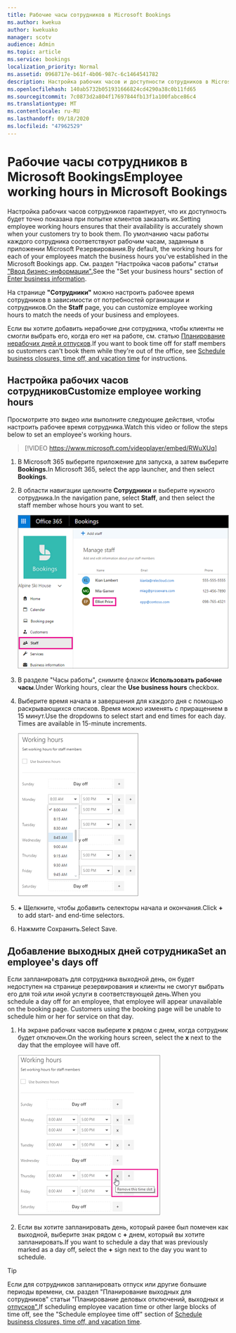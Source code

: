 ```yaml
---
title: Рабочие часы сотрудников в Microsoft Bookings
ms.author: kwekua
author: kwekuako
manager: scotv
audience: Admin
ms.topic: article
ms.service: bookings
localization_priority: Normal
ms.assetid: 0968717e-b61f-4b06-987c-6c1464541782
description: Настройка рабочих часов и доступности сотрудников в Microsoft Bookings.
ms.openlocfilehash: 140ab5732b051931666824cd4290a38c0b11fd65
ms.sourcegitcommit: 7c0873d2a804f17697844fb13f1a100fabce86c4
ms.translationtype: MT
ms.contentlocale: ru-RU
ms.lasthandoff: 09/18/2020
ms.locfileid: "47962529"
---
```

# <a name="employee-working-hours-in-microsoft-bookings"></a><span data-ttu-id="ccb6c-103">Рабочие часы сотрудников в Microsoft Bookings</span><span class="sxs-lookup"><span data-stu-id="ccb6c-103">Employee working hours in Microsoft Bookings</span></span>

<span data-ttu-id="ccb6c-104">Настройка рабочих часов сотрудников гарантирует, что их доступность будет точно показана при попытке клиентов заказать их.</span><span class="sxs-lookup"><span data-stu-id="ccb6c-104">Setting employee working hours ensures that their availability is accurately shown when your customers try to book them.</span></span> <span data-ttu-id="ccb6c-105">По умолчанию часы работы каждого сотрудника соответствуют рабочим часам, заданным в приложении Microsoft Резервирования.</span><span class="sxs-lookup"><span data-stu-id="ccb6c-105">By default, the working hours for each of your employees match the business hours you've established in the Microsoft Bookings app.</span></span> <span data-ttu-id="ccb6c-106">См. раздел "Настройка часов работы" статьи ["Ввод бизнес-информации".](enter-business-information.md#set-your-business-hours)</span><span class="sxs-lookup"><span data-stu-id="ccb6c-106">See the "Set your business hours" section of [Enter business information](enter-business-information.md#set-your-business-hours).</span></span>

<span data-ttu-id="ccb6c-107">На странице **"Сотрудники"** можно настроить рабочее время сотрудников в зависимости от потребностей организации и сотрудников.</span><span class="sxs-lookup"><span data-stu-id="ccb6c-107">On the **Staff** page, you can customize employee working hours to match the needs of your business and employees.</span></span>

<span data-ttu-id="ccb6c-108">Если вы хотите добавить нерабочие дни сотрудника, чтобы клиенты не смогли выбрать его, когда его нет на работе, см. статью [Планирование нерабочих дней и отпусков](schedule-closures-time-off-vacation.md).</span><span class="sxs-lookup"><span data-stu-id="ccb6c-108">If you want to book time off for staff members so customers can't book them while they're out of the office, see [Schedule business closures, time off, and vacation time](schedule-closures-time-off-vacation.md) for instructions.</span></span>

## <a name="customize-employee-working-hours"></a><span data-ttu-id="ccb6c-109">Настройка рабочих часов сотрудников</span><span class="sxs-lookup"><span data-stu-id="ccb6c-109">Customize employee working hours</span></span>

<span data-ttu-id="ccb6c-110">Просмотрите это видео или выполните следующие действия, чтобы настроить рабочее время сотрудника.</span><span class="sxs-lookup"><span data-stu-id="ccb6c-110">Watch this video or follow the steps below to set an employee's working hours.</span></span>

> [!VIDEO https://www.microsoft.com/videoplayer/embed/RWuXUq]

1. <span data-ttu-id="ccb6c-111">В Microsoft 365 выберите приложение для запуска, а затем выберите **Bookings.**</span><span class="sxs-lookup"><span data-stu-id="ccb6c-111">In Microsoft 365, select the app launcher, and then select **Bookings**.</span></span>

1. <span data-ttu-id="ccb6c-112">В области навигации щелкните **Сотрудники** и выберите нужного сотрудника.</span><span class="sxs-lookup"><span data-stu-id="ccb6c-112">In the navigation pane, select **Staff**, and then select the staff member whose hours you want to set.</span></span>

   ![Изображение экрана сотрудников Bookings с выделенным именем](../media/bookings-staff-name-highlight.png)

1. <span data-ttu-id="ccb6c-114">В разделе "Часы работы", снимите флажок **Использовать рабочие часы**.</span><span class="sxs-lookup"><span data-stu-id="ccb6c-114">Under Working hours, clear the **Use business hours** checkbox.</span></span>

1. <span data-ttu-id="ccb6c-p102">Выберите время начала и завершения для каждого дня с помощью раскрывающихся списков. Время можно изменять с приращением в 15 минут.</span><span class="sxs-lookup"><span data-stu-id="ccb6c-p102">Use the dropdowns to select start and end times for each day. Times are available in 15-minute increments.</span></span>

   ![Изображение экрана рабочего времени сотрудников Bookings](../media/bookings-staff-hours.png)

1. <span data-ttu-id="ccb6c-118">**+** Щелкните, чтобы добавить селекторы начала и окончания.</span><span class="sxs-lookup"><span data-stu-id="ccb6c-118">Click **+** to add start- and end-time selectors.</span></span>

1. <span data-ttu-id="ccb6c-119">Нажмите Сохранить.</span><span class="sxs-lookup"><span data-stu-id="ccb6c-119">Select Save.</span></span>

## <a name="set-an-employees-days-off"></a><span data-ttu-id="ccb6c-120">Добавление выходных дней сотрудника</span><span class="sxs-lookup"><span data-stu-id="ccb6c-120">Set an employee's days off</span></span>

<span data-ttu-id="ccb6c-p103">Если запланировать для сотрудника выходной день, он будет недоступен на странице резервирования и клиенты не смогут выбрать его для той или иной услуги в соответствующей день.</span><span class="sxs-lookup"><span data-stu-id="ccb6c-p103">When you schedule a day off for an employee, that employee will appear unavailable on the booking page. Customers using the booking page will be unable to schedule him or her for service on that day.</span></span>

1. <span data-ttu-id="ccb6c-123">На экране рабочих часов выберите **x** рядом с днем, когда сотрудник будет отключен.</span><span class="sxs-lookup"><span data-stu-id="ccb6c-123">On the working hours screen, select the **x** next to the day that the employee will have off.</span></span>

   ![Изображение экрана рабочего времени сотрудников Bookings с кнопкой мыши над кнопкой "X"](../media/bookings-staff-time-off.png)

1. <span data-ttu-id="ccb6c-125">Если вы хотите запланировать день, который ранее был помечен как выходной, выберите знак рядом с **+** днем, который вы хотите запланировать.</span><span class="sxs-lookup"><span data-stu-id="ccb6c-125">If you want to schedule a day that was previously marked as a day off, select the **+** sign next to the day you want to schedule.</span></span>

> [!TIP]
> <span data-ttu-id="ccb6c-126">Если для сотрудников запланировать отпуск или другие большие периоды времени, см. раздел "Планирование выходных для сотрудников" статьи "Планирование деловых отключений, выходных и [отпусков".](schedule-closures-time-off-vacation.md#schedule-employee-time-off)</span><span class="sxs-lookup"><span data-stu-id="ccb6c-126">If scheduling employee vacation time or other large blocks of time off, see the "Schedule employee time off" section of [Schedule business closures, time off, and vacation time](schedule-closures-time-off-vacation.md#schedule-employee-time-off).</span></span>
